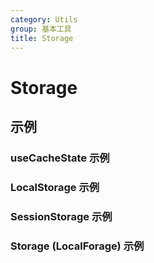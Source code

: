 ```yaml
---
category: Utils
group: 基本工具
title: Storage
---
```


# Storage

## 示例

### useCacheState 示例

<code src="./demos/useCacheState.jsx"></code>

### LocalStorage 示例

<code src="./demos/localStorage.jsx"></code>

### SessionStorage 示例

<code src="./demos/sessionStorage.jsx"></code>

### Storage (LocalForage) 示例

<code src="./demos/storage.jsx"></code>
